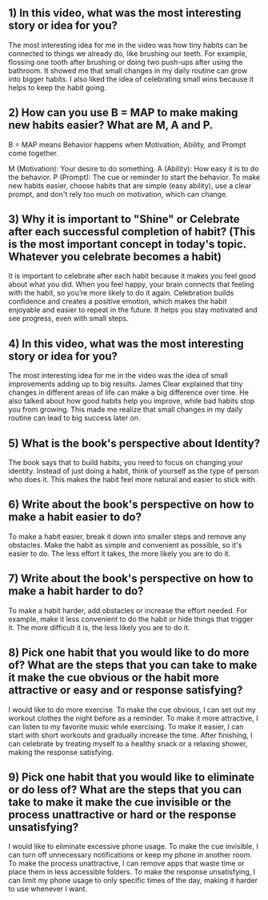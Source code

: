 
## 1) In this video, what was the most interesting story or idea for you?

The most interesting idea for me in the video was how tiny habits can be connected to things we already do, like brushing our teeth. For example, flossing one tooth after brushing or doing two push-ups after using the bathroom. It showed me that small changes in my daily routine can grow into bigger habits. I also liked the idea of celebrating small wins because it helps to keep the habit going.

## 2) How can you use B = MAP to make making new habits easier? What are M, A and P.

B = MAP means Behavior happens when Motivation, Ability, and Prompt come together.

M (Motivation): Your desire to do something. 
A (Ability): How easy it is to do the behavior. 
P (Prompt): The cue or reminder to start the behavior. 
To make new habits easier, choose habits that are simple (easy ability), use a clear prompt, and don't rely too much on motivation, which can change.

## 3) Why it is important to "Shine" or Celebrate after each successful completion of habit? (This is the most important concept in today's topic. Whatever you celebrate becomes a habit)

It is important to celebrate after each habit because it makes you feel good about what you did. When you feel happy, your brain connects that feeling with the habit, so you’re more likely to do it again. Celebration builds confidence and creates a positive emotion, which makes the habit enjoyable and easier to repeat in the future. It helps you stay motivated and see progress, even with small steps.

## 4) In this video, what was the most interesting story or idea for you?

The most interesting idea for me in the video was the idea of small improvements adding up to big results. James Clear explained that tiny changes in different areas of life can make a big difference over time. He also talked about how good habits help you improve, while bad habits stop you from growing. This made me realize that small changes in my daily routine can lead to big success later on.

## 5) What is the book's perspective about Identity?

The book says that to build habits, you need to focus on changing your identity. Instead of just doing a habit, think of yourself as the type of person who does it. This makes the habit feel more natural and easier to stick with.

## 6) Write about the book's perspective on how to make a habit easier to do?

To make a habit easier, break it down into smaller steps and remove any obstacles. Make the habit as simple and convenient as possible, so it's easier to do. The less effort it takes, the more likely you are to do it.

## 7) Write about the book's perspective on how to make a habit harder to do?

To make a habit harder, add obstacles or increase the effort needed. For example, make it less convenient to do the habit or hide things that trigger it. The more difficult it is, the less likely you are to do it.

## 8) Pick one habit that you would like to do more of? What are the steps that you can take to make it make the cue obvious or the habit more attractive or easy and or response satisfying?

I would like to do more exercise. To make the cue obvious, I can set out my workout clothes the night before as a reminder. To make it more attractive, I can listen to my favorite music while exercising. To make it easier, I can start with short workouts and gradually increase the time. After finishing, I can celebrate by treating myself to a healthy snack or a relaxing shower, making the response satisfying.

## 9) Pick one habit that you would like to eliminate or do less of? What are the steps that you can take to make it make the cue invisible or the process unattractive or hard or the response unsatisfying?

I would like to eliminate excessive phone usage. To make the cue invisible, I can turn off unnecessary notifications or keep my phone in another room. To make the process unattractive, I can remove apps that waste time or place them in less accessible folders. To make the response unsatisfying, I can limit my phone usage to only specific times of the day, making it harder to use whenever I want.
